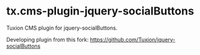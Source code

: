 tx.cms-plugin-jquery-socialButtons
==================================

Tuxion CMS plugin for jquery-socialButtons.

Developing plugin from this fork: https://github.com/Tuxion/jquery-socialButtons
